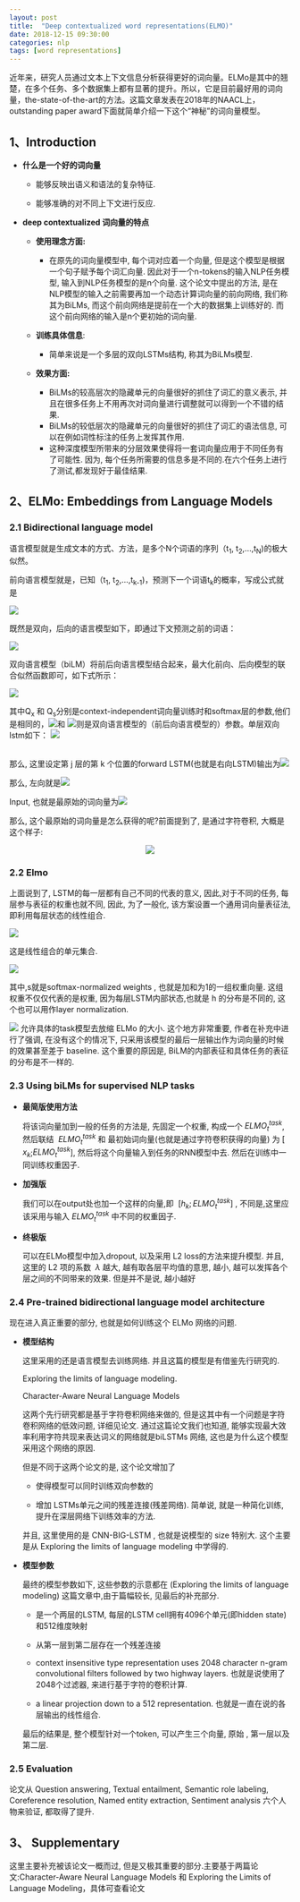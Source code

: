 ```yaml
---
layout: post
title:  "Deep contextualized word representations(ELMO)"
date: 2018-12-15 09:30:00
categories: nlp
tags: [word representations]
---
```

<!-- 数学公式 -->
<script src="https://cdn.mathjax.org/mathjax/latest/MathJax.js?config=TeX-AMS-MML_HTMLorMML" type="text/javascript"></script>
<script type="text/x-mathjax-config">
  MathJax.Hub.Config({
    tex2jax: {
      skipTags: ['script', 'noscript', 'style', 'textarea', 'pre'],
      inlineMath: [['$','$']]
    }
  });
</script>


近年来，研究人员通过文本上下文信息分析获得更好的词向量。ELMo是其中的翘楚，在多个任务、多个数据集上都有显著的提升。所以，它是目前最好用的词向量，the-state-of-the-art的方法。这篇文章发表在2018年的NAACL上，outstanding paper award下面就简单介绍一下这个“神秘”的词向量模型。<!-- more -->

##  1、Introduction

* **什么是一个好的词向量**

    + 能够反映出语义和语法的复杂特征.

    + 能够准确的对不同上下文进行反应.


* **deep contextualized 词向量的特点**
    * **使用理念方面:**
        + 在原先的词向量模型中, 每个词对应着一个向量, 但是这个模型是根据一个句子赋予每个词汇向量. 因此对于一个n-tokens的输入NLP任务模型, 输入到NLP任务模型的是n个向量. 这个论文中提出的方法, 是在NLP模型的输入之前需要再加一个动态计算词向量的前向网络, 我们称其为BiLMs, 而这个前向网络是提前在一个大的数据集上训练好的. 而这个前向网络的输入是n个更初始的词向量.
    
    * **训练具体信息**:
        + 简单来说是一个多层的双向LSTMs结构, 称其为BiLMs模型.
    
    * **效果方面:**
        + BiLMs的较高层次的隐藏单元的向量很好的抓住了词汇的意义表示, 并且在很多任务上不用再次对词向量进行调整就可以得到一个不错的结果.        
        + BiLMs的较低层次的隐藏单元的向量很好的抓住了词汇的语法信息, 可以在例如词性标注的任务上发挥其作用.        
        + 这种深度模型所带来的分层效果使得将一套词向量应用于不同任务有了可能性. 因为, 每个任务所需要的信息多是不同的.在六个任务上进行了测试,都发现好于最佳结果.


## 2、ELMo: Embeddings from Language Models

### 2.1 Bidirectional language model

语言模型就是生成文本的方式、方法，是多个N个词语的序列（t<sub>1</sub>, t<sub>2</sub>,...,t<sub>N</sub>)的极大似然。

<!-- 最近，如《Exploring the limits of language modeling》、《On the state of the art of evaluation in neural language models》和《Regularizing and optimizing lstm language models》等论文
中，首先使用character-level的RNN或CNN，计算得到“上下文无关”（context-independent）词向量表示
<img src="http://chart.googleapis.com/chart?cht=tx&chl=$${x_{k}}^{LM}$$" style="border:none;">，然后将此向量feed进入L层的前向LSTM。在每一个位置k ，每个LSTM层会输出一个
<img src="http://chart.googleapis.com/chart?cht=tx&chl=\vec{h}_{k,j}^{LM}" style="border:none;">，其中j=1,....L. 最顶层的LSTM输出为
<img src="http://chart.googleapis.com/chart?cht=tx&chl=\vec{h}_{k,L}^{LM}" style="border:none;">
  ，然后加上softmax来预测下一个词语 t<sub>k+1</sub> 。 -->

前向语言模型就是，已知（t<sub>1</sub>, t<sub>2</sub>,...,t<sub>k-1</sub>)，预测下一个词语t<sub>k</sub>的概率，写成公式就是

<img src="http://chart.googleapis.com/chart?cht=tx&chl=$$p(t_1,t_2,...,t_N)=\prod_{k=1}^{N}p(t_k|t_1,t_2,...,t_{k-1})$$" style="border:none;">

既然是双向，后向的语言模型如下，即通过下文预测之前的词语：

<img src="http://chart.googleapis.com/chart?cht=tx&chl=$$p(t_1,t_2,...,t_N)=\prod_{k=1}^{N}p(t_k|t_{k%2B1},t_{k%2B2},...,t_N)$$" style="border:none;">

双向语言模型（biLM）将前后向语言模型结合起来，最大化前向、后向模型的联合似然函数即可，如下式所示：


<img src="http://chart.googleapis.com/chart?cht=tx&chl=$$\sum_{k=1}^{N}{\left(logp(t_k|t_1,t_2...t_{k-1};Q_x,\underset{Q_{LSTM}}{\rightarrow},Q_s)%2Blogp(t_k|t_{k%2B1},t_{k%2B2}...t_{N};Q_x,\underset{Q_{LSTM}}{\leftarrow},Q_s)\right)}$$" style="border:none;">

其中Q<sub>x</sub> 和 Q<sub>s</sub>分别是context-independent词向量训练时和softmax层的参数,他们是相同的，<img src="http://chart.googleapis.com/chart?cht=tx&chl=\underset{Q_{LSTM}}{\rightarrow}" style="border:none;">和 
<img src="http://chart.googleapis.com/chart?cht=tx&chl=\underset{Q_{LSTM}}{\leftarrow}" style="border:none;">则是双向语言模型的（前后向语言模型的）参数。单层双向lstm如下：
<img src='/imgs/elmo/elmo_bilstm.jpg'>

<br/>
那么, 这里设定第 j 层的第 k 个位置的forward LSTM(也就是右向LSTM)输出为<img src="http://chart.googleapis.com/chart?cht=tx&chl=\underset{h_{k,j}^{LM}}{\rightarrow}" style="border:none;">

那么, 左向就是<img src="http://chart.googleapis.com/chart?cht=tx&chl=\underset{h_{k,j}^{LM}}{\leftarrow}" style="border:none;">

Input, 也就是最原始的词向量为<img src="http://chart.googleapis.com/chart?cht=tx&chl=$${x_{k}}^{LM}$$" style="border:none;">

那么, 这个最原始的词向量是怎么获得的呢?前面提到了, 是通过字符卷积, 大概是这个样子:

<div align="center"><img src='/imgs/elmo/elmo_embedding_network.jpg'  style='align:center'></div>



### 2.2 Elmo


上面说到了, LSTM的每一层都有自己不同的代表的意义, 因此,对于不同的任务, 每层参与表征的权重也就不同, 因此, 为了一般化, 该方案设置一个通用词向量表征法, 即利用每层状态的线性组合.

<img src='/imgs/elmo/elmo_rep.jpg'>

这是线性组合的单元集合.

<img src='/imgs/elmo/elmo_elmo.jpg'>

其中,s就是softmax-normalized weights , 也就是加和为1的一组权重向量. 这组权重不仅仅代表的是权重, 因为每层LSTM内部状态,也就是 h 的分布是不同的, 这个也可以用作layer normalization.

<img src="http://chart.googleapis.com/chart?cht=tx&chl=\gamma" style="border:none;"> 允许具体的task模型去放缩 ELMo 的大小. 这个地方非常重要, 作者在补充中进行了强调, 在没有这个的情况下, 只采用该模型的最后一层输出作为词向量的时候的效果甚至差于 baseline. 这个重要的原因是, BiLM的内部表征和具体任务的表征的分布是不一样的.


### 2.3 Using biLMs for supervised NLP tasks


* **最简版使用方法**

    将该词向量加到一般的任务的方法是, 先固定一个权重, 构成一个 $ELMO_t^{task}$ ​ , 然后联结 ​ $ELMO_t^{task}$ 和 最初始词向量(也就是通过字符卷积获得的向量) 为 [​ $x_k$;$ELMO_t^{task}$], 然后将这个向量输入到任务的RNN模型中去. 然后在训练中一同训练权重因子.
* **加强版**
  
    我们可以在output处也加一个这样的向量,即 ​ $[h_k;ELMO_t^{task}]$ , 不同是,这里应该采用与输入 $ELMO_t^{task}$ 中不同的权重因子.

* **终极版**
  
    可以在ELMo模型中加入dropout, 以及采用 L2 loss的方法来提升模型.
    并且, 这里的 L2 项的系数 ​ $\lambda$ 越大, 越有取各层平均值的意思, 越小, 越可以发挥各个层之间的不同带来的效果. 但是并不是说, 越小越好

### 2.4 Pre-trained bidirectional language model architecture

现在进入真正重要的部分, 也就是如何训练这个 ELMo 网络的问题.

* **模型结构**
  
    这里采用的还是语言模型去训练网络. 并且这篇的模型是有借鉴先行研究的. 

    Exploring the limits of language modeling.

    Character-Aware Neural Language Models

    这两个先行研究都是基于字符卷积网络来做的, 但是这其中有一个问题是字符卷积网络的低效问题, 详细见论文. 通过这篇论文我们也知道, 能够实现最大效率利用字符共现来表达词义的网络就是biLSTMs 网络, 这也是为什么这个模型采用这个网络的原因.

    但是不同于这两个论文的是, 这个论文增加了

    * 使得模型可以同时训练双向参数的

    * 增加 LSTMs单元之间的残差连接(残差网络). 简单说, 就是一种简化训练,提升在深层网络下训练效率的方法.
  
    并且, 这里使用的是 CNN-BIG-LSTM , 也就是说模型的 size 特别大. 这个主要是从 Exploring the limits of language modeling 中学得的.


* **模型参数**

    最终的模型参数如下, 这些参数的示意都在 (Exploring the limits of language modeling) 这篇文章中,由于篇幅较长, 见最后的补充部分.

    * 是一个两层的LSTM, 每层的LSTM cell拥有4096个单元(即hidden state) 和512维度映射
     
    * 从第一层到第二层存在一个残差连接
     
    * context insensitive type representation uses 2048 character n-gram convolutional filters followed by two highway layers. 也就是说使用了2048个过滤器, 来进行基于字符的卷积计算.
     
    * a linear projection down to a 512 representation. 也就是一直在说的各层输出的线性组合.
      
    最后的结果是, 整个模型针对一个token, 可以产生三个向量, 原始 , 第一层以及第二层.

### 2.5 Evaluation

论文从 Question answering, Textual entailment, Semantic role labeling, Coreference resolution, Named entity extraction, Sentiment analysis 六个人物来验证, 都取得了提升.

## 3、 Supplementary

这里主要补充被该论文一概而过, 但是又极其重要的部分.主要基于两篇论文:Character-Aware Neural Language Models 和 Exploring the Limits of Language Modeling，具体可查看论文


